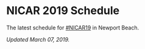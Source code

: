 # NICAR 2019 Schedule
The latest schedule for [#NICAR19](https://twitter.com/hashtag/NICAR19?src=hash) in Newport Beach.

*Updated March 07, 2019.*
